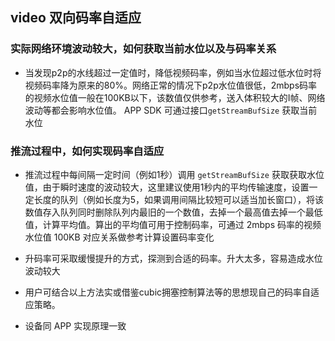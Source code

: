 ## video 双向码率自适应

### 实际网络环境波动较大，如何获取当前水位以及与码率关系     
   *  当发现p2p的水线超过一定值时，降低视频码率，例如当水位超过低水位时将视频码率降为原来的80%。网络正常的情况下p2p水位值很低，2mbps码率的视频水位值一般在100KB以下，该数值仅供参考，送入体积较大的I帧、网络波动等都会影响水位值。 APP SDK 可通过接口`getStreamBufSize` 获取当前水位



### 推流过程中，如何实现码率自适应        
   *  推流过程中每间隔一定时间（例如1秒）调用 `getStreamBufSize` 获取获取水位值，由于瞬时速度的波动较大，这里建议使用1秒内的平均传输速度，设置一定长度的队列（例如长度为5，如果调用间隔比较短可以适当加长窗口），将该数值存入队列同时删除队列内最旧的一个数值，去掉一个最高值去掉一个最低值，计算平均值。算出的平均值可用于控制码率，可通过 2mbps 码率的视频水位值 100KB 对应关系做参考计算设置码率变化
     
   *  升码率可采取缓慢提升的方式，探测到合适的码率。升大太多，容易造成水位波动较大 

   *  用户可结合以上方法实或借鉴cubic拥塞控制算法等的思想现自己的码率自适应策略。

   *  设备同 APP 实现原理一致

